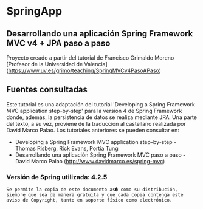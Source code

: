 # SpringApp
## Desarrollando una aplicación Spring Framework MVC v4 + JPA paso a paso

Proyecto creado a partir del tutorial de Francisco Grimaldo Moreno [Profesor de la Universidad de Valencia] (https://www.uv.es/grimo/teaching/SpringMVCv4PasoAPaso)

## Fuentes consultadas
Este tutorial es una adaptación del tutorial 'Developing a Spring Framework MVC application step-by-step' para la versión 4 de Spring Framework donde, además, la persistencia de datos se realiza mediante JPA. Una parte del texto, a su vez, proviene de la traducción al castellano realizada por David Marco Palao. Los tutoriales anteriores se pueden consultar en:
* Developing a Spring Framework MVC application step-by-step - Thomas Risberg, Rick Evans, Portia Tung
* Desarrollando una aplicación Spring Framework MVC paso a paso - David Marco Palao (http://www.davidmarco.es/spring-mvc)

### Versión de Spring utilizada: 4.2.5
`
Se permite la copia de este documento as� como su distribución, siempre que sea de manera gratuita y que cada copia contenga este aviso de Copyright, tanto en soporte físico como electrónico.
`